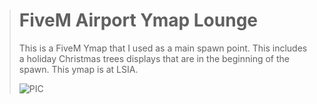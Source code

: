 > # FiveM Airport Ymap Lounge
> This is a FiveM Ymap that I used as a main spawn point. This includes a holiday Christmas trees displays that are in the beginning of the spawn. This ymap is at LSIA.
> 
>  ![PIC](https://cdn.discordapp.com/attachments/707792578141225052/796786652566519808/FiveM_GTAProcess_4sNh5PiQxr.jpg)
